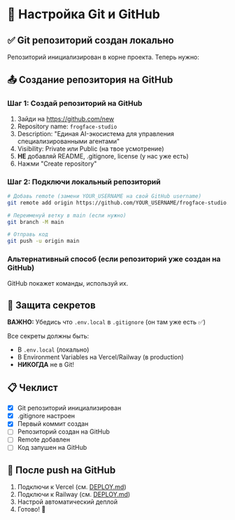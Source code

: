 # 🔧 Настройка Git и GitHub

## ✅ Git репозиторий создан локально

Репозиторий инициализирован в корне проекта. Теперь нужно:

## 📤 Создание репозитория на GitHub

### Шаг 1: Создай репозиторий на GitHub

1. Зайди на https://github.com/new
2. Repository name: `frogface-studio`
3. Description: "Единая AI-экосистема для управления специализированными агентами"
4. Visibility: Private или Public (на твое усмотрение)
5. **НЕ** добавляй README, .gitignore, license (у нас уже есть)
6. Нажми "Create repository"

### Шаг 2: Подключи локальный репозиторий

```bash
# Добавь remote (замени YOUR_USERNAME на свой GitHub username)
git remote add origin https://github.com/YOUR_USERNAME/frogface-studio.git

# Переименуй ветку в main (если нужно)
git branch -M main

# Отправь код
git push -u origin main
```

### Альтернативный способ (если репозиторий уже создан на GitHub)

GitHub покажет команды, используй их.

## 🔐 Защита секретов

**ВАЖНО:** Убедись что `.env.local` в `.gitignore` (он там уже есть ✅)

Все секреты должны быть:
- В `.env.local` (локально)
- В Environment Variables на Vercel/Railway (в production)
- **НИКОГДА** не в Git!

## 📋 Чеклист

- [x] Git репозиторий инициализирован
- [x] .gitignore настроен
- [x] Первый коммит создан
- [ ] Репозиторий создан на GitHub
- [ ] Remote добавлен
- [ ] Код запушен на GitHub

## 🚀 После push на GitHub

1. Подключи к Vercel (см. [DEPLOY.md](./DEPLOY.md))
2. Подключи к Railway (см. [DEPLOY.md](./DEPLOY.md))
3. Настрой автоматический деплой
4. Готово! 🎉

